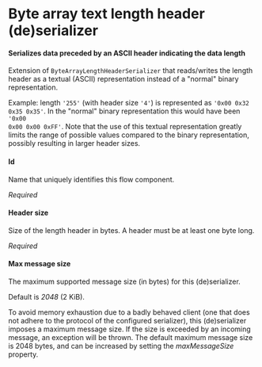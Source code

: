 # Byte array text length header (de)serializer
#### Serializes data preceded by an ASCII header indicating the data length
Extension of <code>ByteArrayLengthHeaderSerializer</code> that reads/writes the length header as a textual (ASCII) representation instead of a "normal" binary representation. 

Example: length <code>'255'</code> (with header size <code>'4'</code>) is represented as <code>'0x00 0x32 0x35 0x35'</code>. In the "normal" binary representation this would have been <code>'0x00 0x00 0x00 0xFF'</code>. Note that the use of this textual representation greatly limits the range of possible values compared to the binary representation, possibly resulting in larger header sizes.

#### Id
Name that uniquely identifies this flow component.

<i>Required</i>

#### Header size
Size of the length header in bytes. A header must be at least one byte long.

<i>Required</i>

#### Max message size
The maximum supported message size (in bytes) for this (de)serializer.

Default is <i>2048</i> (2 KiB).

To avoid memory exhaustion due to a badly behaved client (one that does not adhere to the protocol of the configured serializer), this (de)serializer imposes a maximum message size. If the size is exceeded by an incoming message, an exception will be thrown. The default maximum message size is 2048 bytes, and can be increased by setting the <i>maxMessageSize</i> property.

